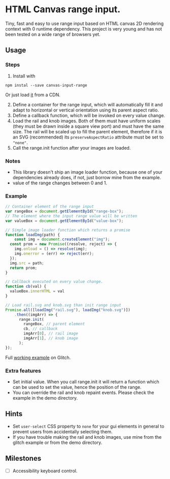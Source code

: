 # HTML Canvas range input.

Tiny, fast and easy to use range input based on HTML canvas 2D rendering context with 0 runtime dependency. This project is very young and has not been tested on a wide range of browsers yet.

## Usage

### Steps
1. Install with

``` shell
npm instal --save canvas-input-range
```

Or just load [it](https://unpkg.com/canvas-input-range@0.1.5/) from a CDN.

2. Define a container for the range input, which will automatically fill it and adapt to horizontal or vertical orientation using its parent aspect ratio.
3. Define a callback function, which will be invoked on every value change.
4. Load the rail and knob images. Both of them must have uniform scales (they must be drawn inside a square view port) and must have the same size. The rail will be scaled up to fill the parent element, therefore if it is an SVG (recommended) its `preserveAspectRatio` attribute must be set to `"none"`.
5. Call the range.init function after your images are loaded.

### Notes

- This library doesn't ship an image loader function, because one of your dependencies already does, if not, just borrow mine from the example.
- value of the range changes between 0 and 1.

### Example

``` javascript 
// Container element of the range input
var rangeBox = document.getElementById("range-box");
// The element where the input range value will be written
var valueBox = document.getElementById("value-box");

// Simple image loader function which returns a promise
function loadImg(path) {
	const img = document.createElement("img");
  const prom = new Promise((resolve, reject) => {
    img.onload = () => resolve(img);
    img.onerror = (err) => reject(err);
  });
  img.src = path;
  return prom;
}

// Callback executed on every value change.
function cb(val) {
  valueBox.innerHTML = val
}

// Load rail.svg and knob.svg than init range input
Promise.all([loadImg("rail.svg"), loadImg("knob.svg")])
    .then((imgArr) => {
      range.init(
        rangeBox, // parent element
        cb, // callback
        imgArr[0], // rail image
        imgArr[1], // knob image
      );
});
```

Full [working example](https://canvas-input-range-example.glitch.me) on Glitch.

### Extra features

- Set initial value. When you call range.init it will return a function which can be used to set the value, hence the position of the range.
- You can override the rail and knob repaint events. Please check the example in the demo directory.

## Hints

- Set `user-select` CSS property to `none` for your gui elements in general to prevent users from accidentally selecting them.
- If you have trouble making the rail and knob images, use mine from the glitch example or from the demo directory.

## Milestones

- [ ] Accessibility keyboard control.
